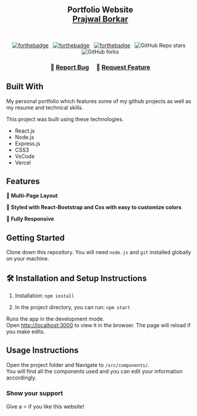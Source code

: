 <h2 align="center">
  Portfolio Website<br/>
  <a href="" target="_blank">Prajwal Borkar</a>
</h2>

<br/>

<center>
  
[![forthebadge](https://forthebadge.com/images/badges/built-with-love.svg)](https://forthebadge.com) &nbsp;
[![forthebadge](https://forthebadge.com/images/badges/made-with-javascript.svg)](https://forthebadge.com) &nbsp;
[![forthebadge](https://forthebadge.com/images/badges/open-source.svg)](https://forthebadge.com) &nbsp;
![GitHub Repo stars](https://img.shields.io/github/stars/prajwalborkar/Portfolio-website?color=red&logo=github&style=for-the-badge) &nbsp;
![GitHub forks](https://img.shields.io/github/forks/prajwalborkar/Portfolio-website?color=red&logo=github&style=for-the-badge)
  
</center>

<h3 align="center">
    🔹
    <a href="https://github.com/prajwalborkar/Portfolio-website/issues">Report Bug</a> &nbsp; &nbsp;
    🔹
    <a href="https://github.com/prajwalborkar/Portfolio-website/issues">Request Feature</a>
</h3>

## Built With

My personal portfolio <a href="" target="_blank"></a> which features some of my github projects as well as my resume and technical skills.<br/>

This project was built using these technologies.

- React.js
- Node.js
- Express.js
- CSS3
- VsCode
- Vercel

## Features

**📖 Multi-Page Layout**

**🎨 Styled with React-Bootstrap and Css with easy to customize colors**

**📱 Fully Responsive**

## Getting Started

Clone down this repository. You will need `node.js` and `git` installed globally on your machine.

## 🛠 Installation and Setup Instructions

1. Installation: `npm install`

2. In the project directory, you can run: `npm start`

Runs the app in the development mode.\
Open [http://localhost:3000](http://localhost:3000) to view it in the browser.
The page will reload if you make edits.

## Usage Instructions

Open the project folder and Navigate to `/src/components/`. <br/>
You will find all the components used and you can edit your information accordingly.

### Show your support

Give a ⭐ if you like this website!


